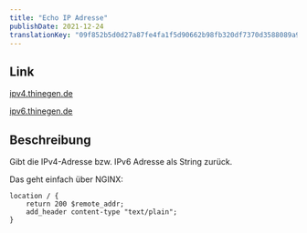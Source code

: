 ```yaml
---
title: "Echo IP Adresse"
publishDate: 2021-12-24
translationKey: "09f852b5d0d27a87fe4fa1f5d90662b98fb320df7370d3588089a940efbee43a"
---
```


## Link

[ipv4.thinegen.de](https://ipv4.thinegen.de)

[ipv6.thinegen.de](https://ipv6.thinegen.de)

## Beschreibung

Gibt die IPv4-Adresse bzw. IPv6 Adresse als String zurück.

Das geht einfach über NGINX:

~~~
location / {
    return 200 $remote_addr;
    add_header content-type "text/plain";
}
~~~